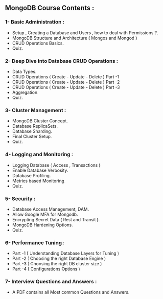 ## MongoDB Course Contents :
### 1- Basic Administration :
  - Setup , Creating a Database and Users , how to deal with Permissions ?.
  - MongoDB Structure and Architecture ( Mongos and Mongod )
  - CRUD Operations Basics.
  - Quiz.

### 2- Deep Dive into Database CRUD Operations :
  - Data Types.
  - CRUD Operations ( Create - Update - Delete ) Part -1
  - CRUD Operations ( Create - Update - Delete ) Part -2
  - CRUD Operations ( Create - Update - Delete ) Part -3
  - Aggregation.
  - Quiz.

### 3- Cluster Management :
  - MongoDB Cluster Concept.
  - Database ReplicaSets.
  - Database Sharding.
  - Final Cluster Setup.
  - Quiz.

### 4- Logging and Monitoring :
  - Logging Database ( Access , Transactions )
  - Enable Database Verbosity.
  - Database Profiling.
  - Metrics based Monitoring.
  - Quiz.

### 5- Security :
  - Database Access Management, DAM.
  - Allow Google MFA for Mongodb.
  - Encrypting Secret Data ( Rest and Transit ).
  - MongoDB Hardening Options.
  - Quiz.

### 6- Performance Tuning :
  - Part -1 ( Understanding Database Layers for Tuning )
  - Part -2 ( Choosing the right Database Engine )
  - Part -3 ( Choosing the right DB cluster size )
  - Part -4 ( Configurations Options )

### 7- Interview Questions and Answers :
  - A PDF contains all Most common Questions and Answers.
